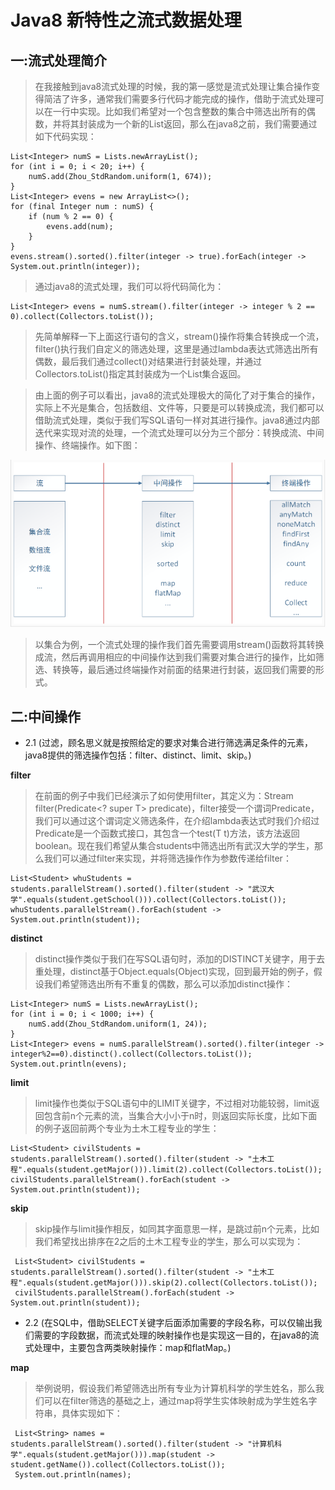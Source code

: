 # Java8 新特性之流式数据处理

## 一:流式处理简介

> 在我接触到java8流式处理的时候，我的第一感觉是流式处理让集合操作变得简洁了许多，通常我们需要多行代码才能完成的操作，借助于流式处理可以在一行中实现。比如我们希望对一个包含整数的集合中筛选出所有的偶数，并将其封装成为一个新的List返回，那么在java8之前，我们需要通过如下代码实现：
```
List<Integer> numS = Lists.newArrayList();
for (int i = 0; i < 20; i++) {
    numS.add(Zhou_StdRandom.uniform(1, 674));
}
List<Integer> evens = new ArrayList<>();
for (final Integer num : numS) {
    if (num % 2 == 0) {
        evens.add(num);
    }
}
evens.stream().sorted().filter(integer -> true).forEach(integer -> System.out.println(integer));
```
> 通过java8的流式处理，我们可以将代码简化为：
```
List<Integer> evens = numS.stream().filter(integer -> integer % 2 == 0).collect(Collectors.toList());
```
> 先简单解释一下上面这行语句的含义，stream()操作将集合转换成一个流，filter()执行我们自定义的筛选处理，这里是通过lambda表达式筛选出所有偶数，最后我们通过collect()对结果进行封装处理，并通过Collectors.toList()指定其封装成为一个List集合返回。
 
> 由上面的例子可以看出，java8的流式处理极大的简化了对于集合的操作，实际上不光是集合，包括数组、文件等，只要是可以转换成流，我们都可以借助流式处理，类似于我们写SQL语句一样对其进行操作。java8通过内部迭代来实现对流的处理，一个流式处理可以分为三个部分：转换成流、中间操作、终端操作。如下图：

![Alt text](./848414.png)

> 以集合为例，一个流式处理的操作我们首先需要调用stream()函数将其转换成流，然后再调用相应的中间操作达到我们需要对集合进行的操作，比如筛选、转换等，最后通过终端操作对前面的结果进行封装，返回我们需要的形式。

## 二:中间操作

+ 2.1 (过滤，顾名思义就是按照给定的要求对集合进行筛选满足条件的元素，java8提供的筛选操作包括：filter、distinct、limit、skip。)

__filter__

>在前面的例子中我们已经演示了如何使用filter，其定义为：Stream<T> filter(Predicate<? super T> predicate)，filter接受一个谓词Predicate，我们可以通过这个谓词定义筛选条件，在介绍lambda表达式时我们介绍过Predicate是一个函数式接口，其包含一个test(T t)方法，该方法返回boolean。现在我们希望从集合students中筛选出所有武汉大学的学生，那么我们可以通过filter来实现，并将筛选操作作为参数传递给filter：
```
List<Student> whuStudents = students.parallelStream().sorted().filter(student -> "武汉大学".equals(student.getSchool())).collect(Collectors.toList());
whuStudents.parallelStream().forEach(student -> System.out.println(student));
```
__distinct__
> distinct操作类似于我们在写SQL语句时，添加的DISTINCT关键字，用于去重处理，distinct基于Object.equals(Object)实现，回到最开始的例子，假设我们希望筛选出所有不重复的偶数，那么可以添加distinct操作：
```
List<Integer> numS = Lists.newArrayList();
for (int i = 0; i < 1000; i++) {
    numS.add(Zhou_StdRandom.uniform(1, 24));
}
List<Integer> evens = numS.parallelStream().sorted().filter(integer -> integer%2==0).distinct().collect(Collectors.toList());
System.out.println(evens);
```
__limit__
> limit操作也类似于SQL语句中的LIMIT关键字，不过相对功能较弱，limit返回包含前n个元素的流，当集合大小小于n时，则返回实际长度，比如下面的例子返回前两个专业为土木工程专业的学生：
```
List<Student> civilStudents = students.parallelStream().sorted().filter(student -> "土木工程".equals(student.getMajor())).limit(2).collect(Collectors.toList());
civilStudents.parallelStream().forEach(student -> System.out.println(student));
```
__skip__
> skip操作与limit操作相反，如同其字面意思一样，是跳过前n个元素，比如我们希望找出排序在2之后的土木工程专业的学生，那么可以实现为：
```
 List<Student> civilStudents = students.parallelStream().sorted().filter(student -> "土木工程".equals(student.getMajor())).skip(2).collect(Collectors.toList());
 civilStudents.parallelStream().forEach(student -> System.out.println(student));
```
+ 2.2 (在SQL中，借助SELECT关键字后面添加需要的字段名称，可以仅输出我们需要的字段数据，而流式处理的映射操作也是实现这一目的，在java8的流式处理中，主要包含两类映射操作：map和flatMap。)

__map__
> 举例说明，假设我们希望筛选出所有专业为计算机科学的学生姓名，那么我们可以在filter筛选的基础之上，通过map将学生实体映射成为学生姓名字符串，具体实现如下：
```
 List<String> names = students.parallelStream().sorted().filter(student -> "计算机科学".equals(student.getMajor())).map(student -> student.getName()).collect(Collectors.toList());
 System.out.println(names);
```
